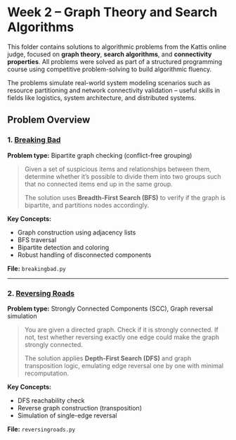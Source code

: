 
# Week 2 – Graph Theory and Search Algorithms

This folder contains solutions to algorithmic problems from the Kattis online judge, focused on **graph theory**, **search algorithms**, and **connectivity properties**. All problems were solved as part of a structured programming course using competitive problem-solving to build algorithmic fluency.

The problems simulate real-world system modeling scenarios such as resource partitioning and network connectivity validation – useful skills in fields like logistics, system architecture, and distributed systems.

## Problem Overview

### 1. [Breaking Bad](https://open.kattis.com/problems/breakingbad)
**Problem type:** Bipartite graph checking (conflict-free grouping)

> Given a set of suspicious items and relationships between them, determine whether it’s possible to divide them into two groups such that no connected items end up in the same group.  
>  
> The solution uses **Breadth-First Search (BFS)** to verify if the graph is bipartite, and partitions nodes accordingly.

**Key Concepts:**  
- Graph construction using adjacency lists  
- BFS traversal  
- Bipartite detection and coloring  
- Robust handling of disconnected components

**File:** `breakingbad.py`

---

### 2. [Reversing Roads](https://open.kattis.com/contests/z25ng5/problems/reversingroads)
**Problem type:** Strongly Connected Components (SCC), Graph reversal simulation

> You are given a directed graph. Check if it is strongly connected. If not, test whether reversing exactly one edge could make the graph strongly connected.  
>  
> The solution applies **Depth-First Search (DFS)** and graph transposition logic, emulating edge reversal one by one with minimal recomputation.

**Key Concepts:**  
- DFS reachability check  
- Reverse graph construction (transposition)  
- Simulation of single-edge reversal  

**File:** `reversingroads.py`
